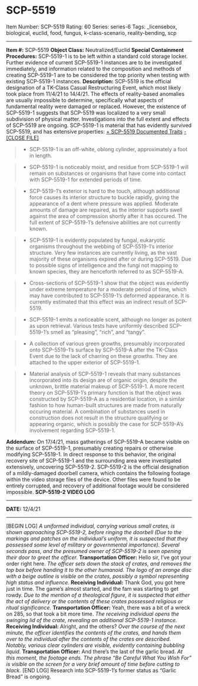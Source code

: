 # SCP-5519
Item Number: SCP-5519
Rating: 60
Series: series-6
Tags: _licensebox, biological, euclid, food, fungus, k-class-scenario, reality-bending, scp

---

**Item #:** SCP-5519
**Object Class:** Neutralized/Euclid
**Special Containment Procedures:** SCP-5519-1 is to be left within a standard cold storage locker. Further evidence of current SCP-5519-1 instances are to be investigated immediately, and information related to the composition and methods of creating SCP-5519-1 are to be considered the top priority when testing with existing SCP-5519-1 instances.
**Description:** SCP-5519 is the official designation of a TK-Class Casual Restructuring Event, which most likely took place from 11/4/21 to 14/4/21. The effects of reality-based anomalies are usually impossible to determine, specifically what aspects of fundamental reality were damaged or replaced. However, the existence of SCP-5519-1 suggests that SCP-5519 was localized to a very small subdivision of physical matter. Investigations into the full extent and effects of SCP-5519 are ongoing.
SCP-5519-1 is material that has evidently survived SCP-5519, and has extensive properties:
[\+ SCP-5519 Documented Traits](javascript:;)
[\- [CLOSE FILE]](javascript:;)
>   * SCP-5519-1 is an off-white, oblong cylinder, approximately a foot in length.
> 

>   * SCP-5519-1 is noticeably moist, and residue from SCP-5519-1 will remain on substances or organisms that have come into contact with SCP-5519-1 for extended periods of time.
> 

>   * SCP-5519-1’s exterior is hard to the touch, although additional force causes its interior structure to buckle rapidly, giving the appearance of a dent where pressure was applied. Moderate amounts of damage are repaired, as the interior supports swell against the area of compression shortly after it has occured. The full extent of SCP-5519-1’s defensive abilities are not currently known.
> 

>   * SCP-5519-1 is evidently populated by fungal, eukaryotic organisms throughout the webbing of SCP-5519-1’s interior structure. Very few instances are currently living, as the vast majority of these organisms expired after or during SCP-5519. Due to possible signs of intelligence and the fungi not mapping to known species, they are henceforth referred to as SCP-5519-A.
> 

>   * Cross-sections of SCP-5519-1 show that the object was evidently under extreme temperature for a moderate period of time, which may have contributed to SCP-5519-1’s deformed appearance. It is currently estimated that this effect was an indirect result of SCP-5519.
> 

>   * SCP-5519-1 emits a noticeable scent, although no longer as potent as upon retrieval. Various tests have uniformly described SCP-5519-1’s smell as “pleasing”, “rich”, and “tangy”.
> 

>   * A collection of various green growths, presumably incorporated onto SCP-5519-1’s surface by SCP-5519-A after the TK-Class Event due to the lack of charring on these growths. They are attached to the upper exterior of SCP-5519-1.
> 

>   * Material analysis of SCP-5519-1 reveals that many substances incorporated into its design are of organic origin, despite the unknown, brittle material makeup of SCP-5519-1. A more recent theory on SCP-5519-1’s primary function is that the object was constructed by SCP-5519-A as a residential location, in a similar fashion to how human-built structures are made from naturally occuring material. A combination of substances used in construction does not result in the structure qualifying or appearing organic, which is possibly the case for SCP-5519-A’s involvement regarding SCP-5519-1.
> 

**Addendum:** On 17/4/21, mass gatherings of SCP-5519-A became visible on the surface of SCP-5519-1, presumably creating repairs or otherwise modifying SCP-5519-1. In direct response to this behavior, the original recovery site of SCP-5519-1 and the surrounding area were investigated extensively, uncovering SCP-5519-2.
SCP-5519-2 is the official designation of a mildly-damaged doorbell camera, which contains the following footage within the video storage files of the device. Other files were found to be entirely corrupted, and recovery of additional footage would be considered impossible.
**SCP-5519-2 VIDEO LOG**
* * *
**DATE:** 12/4/21
* * *
[BEGIN LOG]
_A uniformed individual, carrying various small crates, is shown approaching SCP-5519-2, before ringing the doorbell (Due to the markings and patches on the individual’s uniform, it is suspected that they possessed some level of military or governmental importance). Several seconds pass, and the presumed owner of SCP-5519-2 is seen opening their door to greet the officer._
**Transportation Officer:** Hello sir, I’ve got your order right here.
_The officer sets down the stack of crates, and removes the top box before handing it to the other humanoid. The logo of an orange disc with a beige outline is visible on the crates, possibly a symbol representing high status and influence._
**Receiving Individual:** Thank God, you got here just in time. The game’s almost started, and the fam was starting to get rowdy.
_Due to the mention of a theological figure, it is suspected that either the act of delivery or the contents of these crates possessed religious or ritual significance._
**Transportation Officer:** Yeah, there was a bit of a wreck on 285, so that took a bit more time.
_The receiving individual opens the swinging lid of the crate, revealing an additional SCP-5519-1 instance._
**Receiving Individual:** Alright, and the others?
_Over the course of the next minute, the officer identifies the contents of the crates, and hands them over to the individual after the contents of the crates are described. Notably, various clear cylinders are visible, evidently containing bubbling liquid._
**Transportation Officer:** And there’s the last of the garlic bread.
_At this moment, the footage ends. The phrase “Be Careful What You Wish For” is visible on the screen for a very brief amount of time before cutting to black._
[END LOG]
Research into SCP-5519-1’s former status as “Garlic Bread” is ongoing.